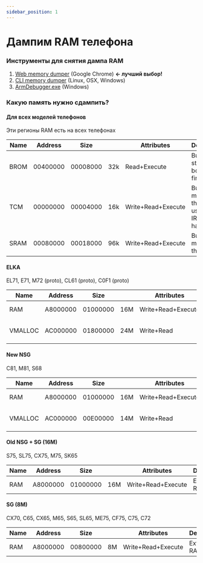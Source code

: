 ```yaml
---
sidebar_position: 1
---
```


# Дампим RAM телефона

### Инструменты для снятия дампа RAM

1. [Web memory dumper](https://siemens-mobile-hacks.github.io/web-tools/dumper) (Google Chrome) **← лучший выбор!**
2. [CLI memory dumper](https://github.com/siemens-mobile-hacks/siemens-memory-dumper) (Linux, OSX, Windows)
3. [ArmDebugger.exe](./arm-debugger.md) (Windows)

### Какую память нужно сдампить?

#### Для всех моделей телефонов
Эти регионы RAM есть на всех телефонах

| Name | Address  | Size     |      | Attributes         | Description                                        |
|------|----------|----------|------|--------------------|----------------------------------------------------|
| BROM | 00400000 | 00008000 | 32k  | Read+Execute       | Built-in 1st stage bootloader firmware.            |
| TCM  | 00000000 | 00004000 | 16k  | Write+Read+Execute | Built-in memory in the CPU, used for IRQ handlers. |
| SRAM | 00080000 | 00018000 | 96k  | Write+Read+Execute | Built-in memory in the CPU.                        |

#### ELKA
EL71, E71, M72 (proto), CL61 (proto), C0F1 (proto)

| Name     | Address  | Size     |      | Attributes         | Description                  |
|----------|----------|----------|------|--------------------|------------------------------|
| RAM      | A8000000 | 01000000 | 16M  | Write+Read+Execute | External RAM.                |
| VMALLOC  | AC000000 | 01800000 | 24M  | Write+Read         | Virtual memory for malloc(). |

#### New NSG
C81, M81, S68

| Name     | Address  | Size     |     | Attributes         | Description                  |
|----------|----------|----------|-----|--------------------|------------------------------|
| RAM      | A8000000 | 01000000 | 16M | Write+Read+Execute | External RAM.                |
| VMALLOC  | AC000000 | 00E00000 | 14M | Write+Read         | Virtual memory for malloc(). |

#### Old NSG + SG (16M)
S75, SL75, CX75, M75, SK65

| Name | Address  | Size     |     | Attributes         | Description   |
|------|----------|----------|-----|--------------------|---------------|
| RAM  | A8000000 | 01000000 | 16M | Write+Read+Execute | External RAM. |

#### SG (8M)
CX70, C65, CX65, M65, S65, SL65, ME75, CF75, C75, C72

| Name | Address  | Size     |    | Attributes         | Description   |
|------|----------|----------|----|--------------------|---------------|
| RAM  | A8000000 | 00800000 | 8M | Write+Read+Execute | External RAM. |
